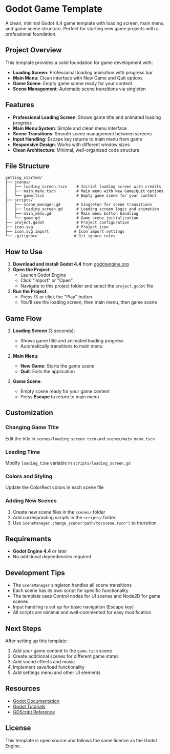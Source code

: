 # Godot Game Template

A clean, minimal Godot 4.4 game template with loading screen, main menu, and game scene structure. Perfect for starting new game projects with a professional foundation.

## Project Overview

This template provides a solid foundation for game development with:

- **Loading Screen**: Professional loading animation with progress bar
- **Main Menu**: Clean interface with New Game and Quit options
- **Game Scene**: Empty game scene ready for your content
- **Scene Management**: Automatic scene transitions via singleton

## Features

- **Professional Loading Screen**: Shows game title and animated loading progress
- **Main Menu System**: Simple and clean menu interface
- **Scene Transitions**: Smooth scene management between screens
- **Input Handling**: Escape key returns to main menu from game
- **Responsive Design**: Works with different window sizes
- **Clean Architecture**: Minimal, well-organized code structure

## File Structure

```
getting_started/
├── scenes/
│   ├── loading_screen.tscn    # Initial loading screen with credits
│   ├── main_menu.tscn         # Main menu with New Game/Quit options
│   └── game.tscn              # Empty game scene for your content
├── scripts/
│   ├── scene_manager.gd       # Singleton for scene transitions
│   ├── loading_screen.gd      # Loading screen logic and animation
│   ├── main_menu.gd           # Main menu button handling
│   └── game.gd                # Game scene initialization
├── project.godot              # Project configuration
├── icon.svg                   # Project icon
├── icon.svg.import           # Icon import settings
└── .gitignore                # Git ignore rules
```

## How to Use

1. **Download and Install Godot 4.4** from [godotengine.org](https://godotengine.org/download)
2. **Open the Project**:
   - Launch Godot Engine
   - Click "Import" or "Open"
   - Navigate to this project folder and select the `project.godot` file
3. **Run the Project**:
   - Press `F5` or click the "Play" button
   - You'll see the loading screen, then main menu, then game scene

## Game Flow

1. **Loading Screen** (3 seconds):

   - Shows game title and animated loading progress
   - Automatically transitions to main menu

2. **Main Menu**:

   - **New Game**: Starts the game scene
   - **Quit**: Exits the application

3. **Game Scene**:
   - Empty scene ready for your game content
   - Press **Escape** to return to main menu

## Customization

### Changing Game Title

Edit the title in `scenes/loading_screen.tscn` and `scenes/main_menu.tscn`

### Loading Time

Modify `loading_time` variable in `scripts/loading_screen.gd`

### Colors and Styling

Update the ColorRect colors in each scene file

### Adding New Scenes

1. Create new scene files in the `scenes/` folder
2. Add corresponding scripts in the `scripts/` folder
3. Use `SceneManager.change_scene("path/to/scene.tscn")` to transition

## Requirements

- **Godot Engine 4.4** or later
- No additional dependencies required

## Development Tips

- The `SceneManager` singleton handles all scene transitions
- Each scene has its own script for specific functionality
- The template uses Control nodes for UI scenes and Node2D for game scenes
- Input handling is set up for basic navigation (Escape key)
- All scripts are minimal and well-commented for easy modification

## Next Steps

After setting up this template:

1. Add your game content to the `game.tscn` scene
2. Create additional scenes for different game states
3. Add sound effects and music
4. Implement save/load functionality
5. Add settings menu and other UI elements

## Resources

- [Godot Documentation](https://docs.godotengine.org/)
- [Godot Tutorials](https://docs.godotengine.org/en/stable/tutorials/)
- [GDScript Reference](https://docs.godotengine.org/en/stable/tutorials/scripting/gdscript/)

## License

This template is open source and follows the same license as the Godot Engine.
